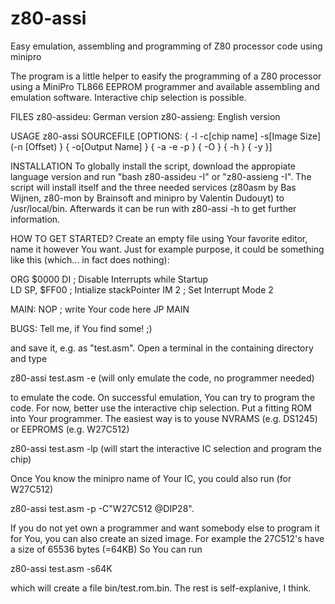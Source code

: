 # z80-assi
Easy emulation, assembling and programming of Z80 processor code using minipro

The program is a little helper to easify the programming of a Z80 processor using a MiniPro TL866 EEPROM programmer and available assembling and emulation software.
Interactive chip selection is possible.

FILES
z80-assideu: German version
z80-assieng: English version

USAGE
z80-assi SOURCEFILE [OPTIONS: { -l -c[chip name] -s[Image Size] (-n [Offset) }  { -o[Output Name] }  { -a -e -p }  { -O }  { -h }  { -y }]

INSTALLATION
To globally install the script, download the appropiate language version and run "bash z80-assideu -I" or "z80-assieng -I".
The script will install itself and the three needed services (z80asm by Bas Wijnen, z80-mon by Brainsoft and minipro by Valentin Dudouyt) to /usr/local/bin.
Afterwards it can be run with z80-assi -h to get further information. 

HOW TO GET STARTED?
Create an empty file using Your favorite editor, name it however You want. Just for example purpose,
it could be something like this (which... in fact does nothing):

ORG 	$0000
        DI			          ; Disable Interrupts while Startup	
	      LD 	SP, 	$FF00	  ; Intialize stackPointer
	      IM	2		          ; Set Interrupt Mode 2

MAIN:   NOP           ; write Your code here
        JP MAIN

BUGS:  Tell me, if You find some! ;)

and save it, e.g. as "test.asm". Open a terminal in the containing directory and type 

  z80-assi test.asm -e (will only emulate the code, no programmer needed)
  
to emulate the code.
On successful emulation, You can try to program the code. For now, better use the interactive chip selection.
Put a fitting ROM into Your programmer. The easiest way is to youse NVRAMS (e.g. DS1245) or EEPROMS (e.g. W27C512)
 
  z80-assi test.asm -lp (will start the interactive IC selection and program the chip)
 
Once You know the minipro name of Your IC, you could also run (for W27C512)
  
  z80-assi test.asm -p -C"W27C512 @DIP28".
  
If you do not yet own a programmer and want somebody else to program it for You, you can also create an sized image. 
For example the 27C512's have a size of 65536 bytes (=64KB)  So You can run
  
  z80-assi test.asm -s64K
  
which will create a file bin/test.rom.bin. The rest is self-explanive, I think. 


  
  
 
 
 

  
  
	


